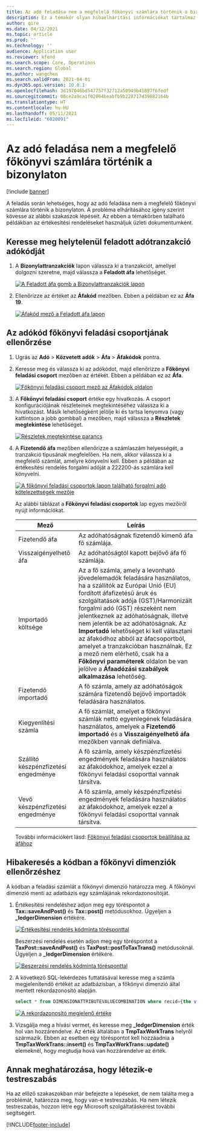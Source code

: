 ```yaml
---
title: Az adó feladása nem a megfelelő főkönyvi számlára történik a bizonylaton
description: Ez a témakör olyan hibaelhárítási információkat tartalmaz, amelyek segítséget nyújtnak, amikor az adót nem a megfelelő főkönyvi számlára adják fel a bizonylaton.
author: qire
ms.date: 04/12/2021
ms.topic: article
ms.prod: ''
ms.technology: ''
audience: Application user
ms.reviewer: kfend
ms.search.scope: Core, Operations
ms.search.region: Global
ms.author: wangchen
ms.search.validFrom: 2021-04-01
ms.dyn365.ops.version: 10.0.1
ms.openlocfilehash: 3d197046bd547757f32712a50949b41897f6fedf
ms.sourcegitcommit: 08ce2a9ca1f02064beabfb9b228717d39882164b
ms.translationtype: HT
ms.contentlocale: hu-HU
ms.lasthandoff: 05/11/2021
ms.locfileid: "6020091"
---
```

# <a name="tax-is-posted-to-the-wrong-ledger-account-in-the-voucher"></a>Az adó feladása nem a megfelelő főkönyvi számlára történik a bizonylaton

[!include [banner](../includes/banner.md)]

A feladás során lehetséges, hogy az adó feladása nem a megfelelő főkönyvi számlára történik a bizonylaton. A probléma elhárításához igény szerint kövesse az alábbi szakaszok lépéseit. Az ebben a témakörben található példákban az értékesítési rendeléseket használjuk üzleti dokumentumként.

## <a name="find-the-tax-code-of-the-incorrectly-posted-tax-transaction"></a>Keresse meg helytelenül feladott adótranzakció adókódját

1. A **Bizonylattranzakciók** lapon válassza ki a tranzakciót, amellyel dolgozni szeretne, majd válassza a **Feladott áfa** lehetőséget.

    [![A Feladott áfa gomb a Bizonylattranzakciók lapon](./media/tax-posted-to-wrong-ledger-account-Picture1.png)](./media/tax-posted-to-wrong-ledger-account-Picture1.png)

2. Ellenőrizze az értéket az **Áfakód** mezőben. Ebben a példában ez az **Áfa 19**.

    [![Áfakód mező a Feladott áfa lapon](./media/tax-posted-to-wrong-ledger-account-Picture2.png)](./media/tax-posted-to-wrong-ledger-account-Picture2.png)

## <a name="check-the-ledger-posting-group-of-the-tax-code"></a>Az adókód főkönyvi feladási csoportjának ellenőrzése

1. Ugrás az **Adó** \> **Közvetett adók** \> **Áfa** \> **Áfakódok** pontra.
2. Keresse meg és válassza ki az adókódot, majd ellenőrizze a **Főkönyvi feladási csoport** mezőben az értékét. Ebben a példában ez az **Áfa**.

    [![Főkönyvi feladási csoport mező az Áfakódok oldalon](./media/tax-posted-to-wrong-ledger-account-Picture3.png)](./media/tax-posted-to-wrong-ledger-account-Picture3.png)

3. A **Főkönyvi feladási csoport** értéke egy hivatkozás. A csoport konfigurációjának részleteinek megtekintéséhez válassza ki a hivatkozást. Másik lehetőségként jelölje ki és tartsa lenyomva (vagy kattintson a jobb gombbal) a mezőben, majd válassza a **Részletek megtekintése** lehetőséget.

    [![Részletek megtekintése parancs](./media/tax-posted-to-wrong-ledger-account-Picture4.png)](./media/tax-posted-to-wrong-ledger-account-Picture4.png)

4. A **Fizetendő áfa** mezőben ellenőrizze a számlaszám helyességét, a tranzakció típusának megfelelően. Ha nem, akkor válassza ki a megfelelő számlát, amelyre könyvelni kell. Ebben a példában az értékesítési rendelés forgalmi adóját a 222200-ás számlára kell könyvelni.

    [![A főkönyvi feladási csoportok lapon található forgalmi adó kötelezettségek mezője](./media/tax-posted-to-wrong-ledger-account-Picture5.png)](./media/tax-posted-to-wrong-ledger-account-Picture5.png)

    Az alábbi táblázat a **Főkönyvi feladási csoportok** lap egyes mezőiről nyújt információkat.

    | Mező                  | Leírás |
    |------------------------|-------------|
    | Fizetendő áfa      | Az adóhatóságnak fizetendő kimenő áfa fő számlája. |
    | Visszaigényelhető áfa   | Az adóhatóságtól kapott bejővő áfa fő számlája. |
    | Importadó költsége        | Az a fő számla, amely a levonható jövedelemadók feladására használatos, ha a szállítók az Európai Unió (EU) fordított áfafizetésű áruk és szolgáltatások adója (GST)/Harmonizált forgalmi adó (GST) részeként nem jelentkeznek az adóhatóságnak, illetve nem jelentik be az adóhatóságnak. Az **Importadó** lehetőséget ki kell választani az áfakódhoz abból az áfacsoportból, amelyet a tranzakcióban használnak. Ez a mező nem elérhető, csak ha a **Főkönyvi paraméterek** oldalon be van jelölve a **Áfaadózási szabályok alkalmazása** lehetőség. |
    | Fizetendő importadó        | A fő számla, amely az adóhatóságok számára fizetendő bejövő importadók feladására használatos. |
    | Kiegyenlítési számla     | A fő számlát, amelyet a főkönyvi számlák nettó egyenlegének feladására használatos, amelyek a **Fizetendő importadó** és a **Visszaigényelhető áfa** mezőkben vannak definiálva. |
    | Szállító készpénzfizetési engedménye   | A fő számla, amely készpénzfizetési engedmények feladására használatos az áfakódokhoz, amelyek ezzel a főkönyvi feladási csoporttal vannak társítva. |
    | Vevő készpénzfizetési engedménye | A fő számla, amely készpénzfizetési engedmények feladására használatos az áfakódokhoz, amelyek ezzel a főkönyvi feladási csoporttal vannak társítva. |

    További információkért lásd: [Főkönyvi feladási csoportok beállítása az áfához](tasks/set-up-ledger-posting-groups-sales-tax.md)

## <a name="debug-in-code-to-check-ledger-dimensions"></a>Hibakeresés a kódban a főkönyvi dimenziók ellenőrzéshez

A kódban a feladási számlát a főkönyvi dimenzió határozza meg. A főkönyvi dimenzió menti az adatbázis egy számlájának rekordazonosítóját.

1. Értékesítési rendeléshez adjon meg egy töréspontot a **Tax::saveAndPost()** és **Tax::post()** metódusokhoz. Ügyeljen a **\_ledgerDimension** értékére.

    [![Értékesítési rendelés kódminta törésponttal](./media/tax-posted-to-wrong-ledger-account-Picture6.png)](./media/tax-posted-to-wrong-ledger-account-Picture6.png)

    Beszerzési rendelés esetén adjon meg egy töréspontot a **TaxPost::saveAndPost()** és **TaxPost::postToTaxTrans()** metódusoknál. Ügyeljen a **\_ledgerDimension** értékére.

    [![Beszerzési rendelés kódminta törésponttal](./media/tax-posted-to-wrong-ledger-account-Picture7.png)](./media/tax-posted-to-wrong-ledger-account-Picture7.png)

2. A következő SQL-lekérdezés futtatásával keresse meg a számla megjelenítendő értékét az adatbázisban, a főkönyvi dimenzió által mentett rekordazonosító alapján.

    ```sql
    select * from DIMENSIONATTRIBUTEVALUECOMBINATION where recid={the value of _ledgerDimension}
    ```

    [![A rekordazonosító megjelenő értéke](./media/tax-posted-to-wrong-ledger-account-Picture8.png)](./media/tax-posted-to-wrong-ledger-account-Picture8.png)

3. Vizsgálja meg a hívási vermet, és keresse meg **_ledgerDimension** érték hol van hozzárendelve. Az érték általában a **TmpTaxWorkTrans** helyről származik. Ebben az esetben egy töréspontot kell hozzáadnia a **TmpTaxWorkTrans::insert()** és **TmpTaxWorkTrans::update()** elemeknél, hogy megtudja hová van hozzárendelve az érték.

## <a name="determine-whether-customization-exists"></a>Annak meghatározása, hogy létezik-e testreszabás

Ha az előző szakaszokban már befejezte a lépéseket, de nem találta meg a problémát, határozza meg, hogy van-e testreszabás. Ha nem létezik testreszabás, hozzon létre egy Microsoft szolgáltatáskérést további segítségért.

[!INCLUDE[footer-include](../../includes/footer-banner.md)]
